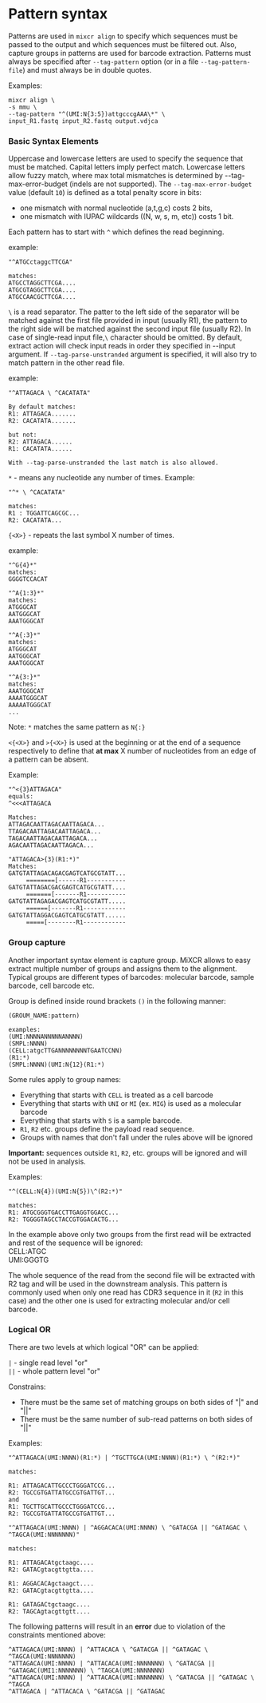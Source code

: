 # Pattern syntax

Patterns are used in ```mixcr align``` to specify which sequences must be passed to the
output and which sequences must be filtered out. Also, capture groups in patterns
are used for barcode extraction. Patterns must always be specified after 
```--tag-pattern``` option (or in a file ```--tag-pattern-file```) and must always
be in double quotes.

Examples:
```
mixcr align \
-s mmu \
--tag-pattern "^(UMI:N{3:5})attgcccgAAA\*" \
input_R1.fastq input_R2.fastq output.vdjca
```
### Basic Syntax Elements

Uppercase and lowercase letters are used to specify the sequence that must be matched.
Capital letters imply perfect match. Lowercase letters allow fuzzy match, where max total 
mismatches is determined by --tag-max-error-budget (indels are not supported). 
The ` --tag-max-error-budget ` value (default ` 10 `) is defined as a total penalty score in
bits:
- one mismatch with normal nucleotide (a,t,g,c) costs 2 bits, 
- one mismatch with IUPAC wildcards ((N, w, s, m, etc)) costs 1 bit.

Each pattern has to start with `^` which defines the read beginning.

example:
```
"^ATGCсtaggcTTCGA"

matches:
ATGCCTAGGCTTCGA....
ATGCGTAGGCTTCGA....
ATGCCAACGCTTCGA....
```

` \ ` is a read separator. The patter to the left side of the separator will be matched against 
the first file provided in input (usually R1), the pattern to the right side will be matched against
the second input file (usually R2). In case of single-read input file,` \ ` character should be omitted. 
By default, extract action will check input reads in order they specified in --input argument.
If `--tag-parse-unstranded` argument is specified, it will also try to match pattern in the 
other read file.

example:
```
"^ATTAGACA \ ^CACATATA"

By default matches:
R1: ATTAGACA.......
R2: CACATATA.......

but not:
R2: ATTAGACA......
R1: CACATATA......

With --tag-parse-unstranded the last match is also allowed.
```

`*` - means any nucleotide any number of times.
Example:

```
"^* \ ^CACATATA"

matches:
R1 : TGGATTCAGCGC...
R2: CACATATA...
```

`{<X>}` - repeats the last symbol X number of times.

example:

```
"^G{4}*"
matches:
GGGGTCCACAT

"^A{1:3}*"
matches:
ATGGGCAT
AATGGGCAT
AAATGGGCAT

"^A{:3}*"
matches:
ATGGGCAT
AATGGGCAT
AAATGGGCAT

"^A{3:}*"
matches:
AAATGGGCAT
AAAATGGGCAT
AAAAATGGGCAT
...
```
Note: `*` matches the same pattern as `N{:}`

`<{<X>}` and `>{<X>}` is used at the beginning or at the end of a sequence respectively to define 
that **at max** X number of nucleotides from an edge of a pattern can be absent. 

Example:

```
"^<{3}ATTAGACA"
equals:
^<<<ATTAGACA

Matches:
ATTAGACAATTAGACAATTAGACA...
TTAGACAATTAGACAATTAGACA...
TAGACAATTAGACAATTAGACA...
AGACAATTAGACAATTAGACA...

"ATTAGACA>{3}(R1:*)"
Matches:
GATGTATTAGACAGACGAGTCATGCGTATT...
     ========[------R1-----------
GATGTATTAGACGACGAGTCATGCGTATT....
     =======[-------R1-----------
GATGTATTAGAGACGAGTCATGCGTATT.....
     ======[-------R1------------
GATGTATTAGGACGAGTCATGCGTATT......
     =====[--------R1------------
```

### Group capture
Another important syntax element is capture group. MiXCR allows to easy extract multiple 
number of groups and assigns them to the alignment. Typical groups are different types of 
barcodes: molecular barcode, sample barcode, cell barcode etc. 

Group is defined inside round brackets `()` in the following manner:

```
(GROUM_NAME:pattern)

examples:
(UMI:NNNNANNNNNANNNN)
(SMPL:NNNN)
(CELL:atgcTTGANNNNNNNNTGAATCCNN)
(R1:*)
(SMPL:NNNN)(UMI:N{12}(R1:*)
```

Some rules apply to group names:
- Everything that starts with `CELL` is treated as a cell barcode
- Everything that starts with `UNI` or `MI` (ex. `MIG`) is used as a molecular barcode
- Everything that starts with `S` is a sample barcode.
- `R1`, `R2` etc. groups define the payload read sequence.
- Groups with names that don't fall under the rules above will be ignored

**Important:** sequences outside `R1`, `R2`, etc. groups will be ignored and will not be used in analysis.

Examples:

```
"^(CELL:N{4})(UMI:N{5})\^(R2:*)"

matches:
R1: ATGCGGGTGACCTTGAGGTGGACC...
R2: TGGGGTAGCCTACCGTGGACACTG...
```
In the example above only two groups from the first read will be extracted and rest of 
the sequence will be ignored:\
CELL:ATGC \
UMI:GGGTG

The whole sequence of the read from the second file will be extracted with R2 tag and 
will be used in the downstream analysis. This pattern is commonly used when only one
read has CDR3 sequence in it (`R2` in this case) and the other one is used for 
extracting molecular and/or cell barcode.

### Logical OR ###

There are two levels at which logical "OR" can be applied:

`|` - single read level "or" \
`||` - whole pattern level "or"

Constrains:
- There must be the same set of matching groups on both sides of "|" and "||"
- There must be the same number of sub-read patterns on both sides of "||"

Examples:
```
"^ATTAGACA(UMI:NNNN)(R1:*) | ^TGCTTGCA(UMI:NNNN)(R1:*) \ ^(R2:*)"

matches:

R1: ATTAGACATTGCCCTGGGATCCG...
R2: TGCCGTGATTATGCCGTGATTGT...
and
R1: TGCTTGCATTGCCCTGGGATCCG...
R2: TGCCGTGATTATGCCGTGATTGT...

"^ATTAGACA(UMI:NNNN) | ^AGGACACA(UMI:NNNN) \ ^GATACGA || ^GATAGAC \ ^TAGCA(UMI:NNNNNNN)"

matches:

R1: ATTAGACAtgctaagc....
R2: GATACgtacgttgtta....

R1: AGGACACAgctaagct....
R2: GATACgtacgttgtta....

R1: GATAGACtgctaagc....
R2: TAGCAgtacgttgtt....
```

The following patterns will result in an **error** due to violation of the constraints mentioned above:

```
^ATTAGACA(UMI:NNNN) | ^ATTACACA \ ^GATACGA || ^GATAGAC \ ^TAGCA(UMI:NNNNNNN)
^ATTAGACA(UMI:NNNN) | ^ATTACACA(UMI:NNNNNNN) \ ^GATACGA || ^GATAGAC(UMI1:NNNNNNN) \ ^TAGCA(UMI:NNNNNNN)
^ATTAGACA(UMI:NNNN) | ^ATTACACA(UMI:NNNNNNN) \ ^GATACGA || ^GATAGAC \ ^TAGCA
^ATTAGACA | ^ATTACACA \ ^GATACGA || ^GATAGAC
```

